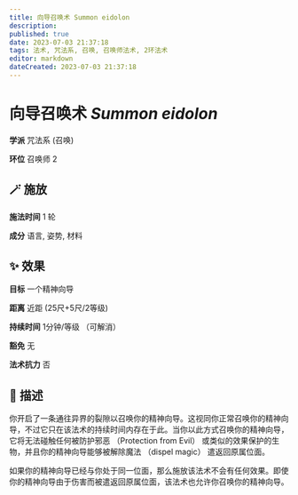 ```yaml
---
title: 向导召唤术 Summon eidolon
description: 
published: true
date: 2023-07-03 21:37:18
tags: 法术, 咒法系, 召唤, 召唤师法术, 2环法术
editor: markdown
dateCreated: 2023-07-03 21:37:18
---
```


# **向导召唤术** *Summon eidolon*

**学派** 咒法系 (召唤) 

**环位** 召唤师 2

## 🪄 施放

**施法时间** 1 轮

**成分** 语言, 姿势, 材料

## ✨ 效果 

**目标** 一个精神向导 

**距离** 近距 (25尺+5尺/2等级)  

**持续时间** 1分钟/等级 （可解消） 

**豁免** 无

**法术抗力** 否

## 📖 描述

你开启了一条通往异界的裂隙以召唤你的精神向导。这视同你正常召唤你的精神向导，不过它只在该法术的持续时间内存在于此。当你以此方式召唤你的精神向导，它将无法碰触任何被防护邪恶 （Protection from Evil） 或类似的效果保护的生物，并且你的精神向导能够被解除魔法 （dispel magic） 遣返回原属位面。

如果你的精神向导已经与你处于同一位面，那么施放该法术不会有任何效果。即使你的精神向导由于伤害而被遣返回原属位面，该法术也允许你召唤你的精神向导。
    